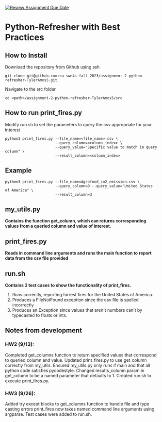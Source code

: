 [![Review Assignment Due Date](https://classroom.github.com/assets/deadline-readme-button-24ddc0f5d75046c5622901739e7c5dd533143b0c8e959d652212380cedb1ea36.svg)](https://classroom.github.com/a/oQi7O4AA)
# Python-Refresher with Best Practices
## How to Install
Download the repository from Github using ssh
```
git clone git@github.com:cu-swe4s-fall-2023/assignment-2-python-refresher-TylerAmos5.git
```
Navigate to the src folder
```
cd <path>/assignment-2-python-refresher-TylerAmos5/src
```
## How to run print_fires.py
Modify run.sh to set the parameters to query the csv appropriate for your interest
```
python3 print_fires.py --file_name=<file_name>.csv \
                       --query_column=<column_index> \
                       --query_value="Specific value to match in query column" \
                       --result_column=<column_index>
```
## Example
```
python3 print_fires.py --file_name=Agrofood_co2_emission.csv \
                       --query_column=0 --query_value="United States of America" \
                       --result_column=3
```
## my_utils.py
**Contains the function get_column, which can returns corresponding values from a queried column and value of interest.**
## print_fires.py
**Reads in command line arguments and runs the main function to report data from the csv file provided**
## run.sh
**Contains 3 test cases to show the functionality of print_fires.**
1. Runs correctly, reporting forrest fires for the United States of America.
2. Produces a FileNotFound exception since the csv file is spelled incorrectly
3. Produces an Exception since values that aren't numbers can't by typecasted to floats or ints.




## Notes from development
### HW2 (9/13): 
Completed get_columns function to return specified values that correspond to queried column and value.
Updated print_fires.py to use get_column correctly from my_utils.
Ensured my_utils.py only runs if main and that all python code satisfies pycodestyle. 
Changed results_column param in get_column to be a named parameter that defaults to 1. 
Created run.sh to execute print_fires.py.

### HW3 (9/26):
Added try except blocks to get_columns function to handle file and type casting errors
print_fires now takes named command line arguments using argparse.
Test cases were added to run.sh.